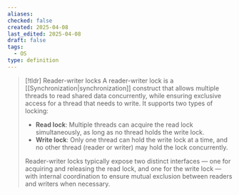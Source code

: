 ```yaml
---
aliases: 
checked: false
created: 2025-04-08
last_edited: 2025-04-08
draft: false
tags:
  - OS
type: definition
---
```

>[!tldr] Reader-writer locks
A reader-writer lock is a [[Synchronization|synchronization]] construct that allows multiple threads to read shared data concurrently, while ensuring exclusive access for a thread that needs to write. It supports two types of locking:
>
>- **Read lock**: Multiple threads can acquire the read lock simultaneously, as long as no thread holds the write lock.
>- **Write lock**: Only one thread can hold the write lock at a time, and no other thread (reader or writer) may hold the lock concurrently.
>
>Reader-writer locks typically expose two distinct interfaces — one for acquiring and releasing the read lock, and one for the write lock — with internal coordination to ensure mutual exclusion between readers and writers when necessary.

